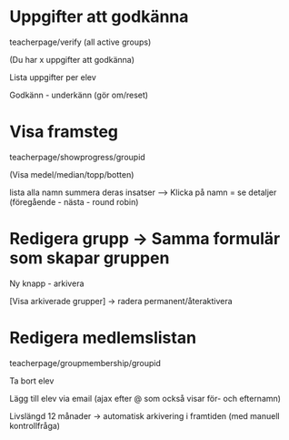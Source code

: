 # Uppgifter att godkänna
teacherpage/verify (all active groups)

(Du har x uppgifter att godkänna)

Lista uppgifter per elev

Godkänn - underkänn (gör om/reset)

# Visa framsteg
teacherpage/showprogress/groupid

(Visa medel/median/topp/botten)

lista alla namn summera deras insatser
--> Klicka på namn = se detaljer (föregående - nästa - round robin)

# Redigera grupp -> Samma formulär som skapar gruppen
Ny knapp - arkivera


[Visa arkiverade grupper] -> radera permanent/återaktivera


# Redigera medlemslistan
teacherpage/groupmembership/groupid

Ta bort elev

Lägg till elev via email (ajax efter @ som också visar för- och efternamn)


Livslängd 12 månader -> automatisk arkivering i framtiden (med manuell kontrollfråga)
